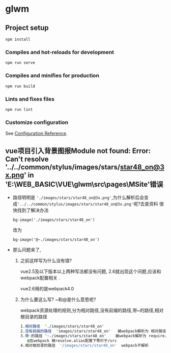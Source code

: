# glwm

## Project setup
```
npm install
```

### Compiles and hot-reloads for development
```
npm run serve
```

### Compiles and minifies for production
```
npm run build
```

### Lints and fixes files
```
npm run lint
```

### Customize configuration
See [Configuration Reference](https://cli.vuejs.org/config/).

##  vue项目引入背景图报Module not found: Error: Can't resolve '../../common/stylus/images/stars/star48_on@3x.png' in 'E:\WEB_BASIC\VUE\glwm\src\pages\MSite'错误
- 路径明明是 `'./images/stars/star48_on@3x.png'`,为什么解析后会变成`'../../common/stylus/images/stars/star48_on@3x.png'`呢?去查资料 很快找到了解决办法

  ```stylus
  bg-image('./images/stars/star48_on')
  ```
  改为

  ```stylus
  bg-image('@~./images/stars/star48_on')
  ```

- 那么问题来了,

  1. 之前这样写为什么没有错? 

     vue2.5及以下版本以上两种写法都没有问题, 2.6就出现这个问题,应该和webpack配置相关 .

     vue2.6用的是webpack4.0

  2. 为什么要这么写? ~和@是什么意思呢?

     webpack资源处理的规则,分为相对路径,没有前缀的路径,带~的路径,相对根目录的路径

     ```css
     1.相对路径  './images/stars/star48_on'
     2.没有前缀的路径  'images/stars/star48_on'   被webpack解析为 相对路径
     3.带~的路径 '~./images/stars/star48_on'    被webpack解析为 require(arc/images/stars/star48_on)  动态引入
     	@在webpack 被resolve.alias配置下等价于/src
     4.相对根目录的路径  '/images/stars/star48_on'  webpack不解析
     ```

     

